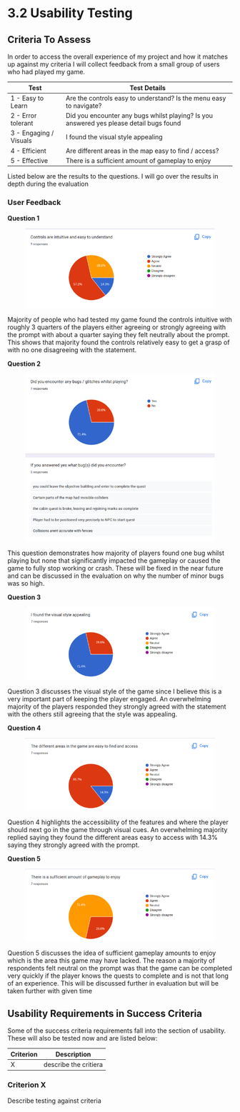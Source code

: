 # 3.2 Usability Testing

## Criteria To Assess

In order to access the overall experience of my project and how it matches up against my criteria I will collect feedback from a small group of users who had played my game.

| Test                   | Test Details                                                                            |
| ---------------------- | --------------------------------------------------------------------------------------- |
| 1 - Easy to Learn      | Are the controls easy to understand? Is the menu easy to navigate?                      |
| 2 - Error tolerant     | Did you encounter any bugs whilst playing? Is you answered yes please detail bugs found |
| 3 - Engaging / Visuals | I found the visual style appealing                                                      |
| 4 - Efficient          | Are different areas in the map easy to find / access?                                   |
| 5 - Effective          | There is a sufficient amount of gameplay to enjoy                                       |

Listed below are the results to the questions. I will go over the results in depth during the evaluation

### User Feedback

**Question 1**

<figure><img src="../.gitbook/assets/image (8).png" alt=""><figcaption></figcaption></figure>

Majority of people who had tested my game found the controls intuitive with  roughly 3 quarters of the players either agreeing or strongly agreeing with the prompt with about a quarter saying they felt neutrally about the prompt. This shows that majority found the controls relatively easy to get a grasp of with no one disagreeing with the statement.



**Question 2**

<figure><img src="../.gitbook/assets/image (13).png" alt=""><figcaption></figcaption></figure>

This question demonstrates how majority of players found one bug whilst playing but none that significantly impacted the gameplay or caused the game to fully stop working or crash. These will be fixed in the near future and can be discussed in the evaluation on why the number of minor bugs was so high.&#x20;



**Question 3**

<figure><img src="../.gitbook/assets/image (2).png" alt=""><figcaption></figcaption></figure>

Question 3 discusses the visual style of the game since I believe this is a very important part of keeping the player engaged. An overwhelming majority of the players responded they strongly agreed with the statement with the others still agreeing that the style was appealing.



**Question 4**

<figure><img src="../.gitbook/assets/image (3).png" alt=""><figcaption></figcaption></figure>

Question 4 highlights the accessibility of the features and where the player should next go in the game through visual cues. An overwhelming majority replied saying they found the different areas easy to access with 14.3% saying they strongly agreed with the prompt.



**Question 5**

<figure><img src="../.gitbook/assets/image (14).png" alt=""><figcaption></figcaption></figure>

Question 5 discusses the idea of sufficient gameplay amounts to enjoy which is the area this game may have lacked. The reason a majority of respondents felt neutral on the prompt was that the game can be completed very quickly if the player knows the quests to complete and is not that long of an experience. This will be discussed further in evaluation but will be taken further with given time

## Usability Requirements in Success Criteria

Some of the success criteria requirements fall into the section of usability. These will also be tested now and are listed below:

| Criterion | Description           |
| --------- | --------------------- |
| X         | describe the critiera |

### Criterion X

Describe testing against criteria
